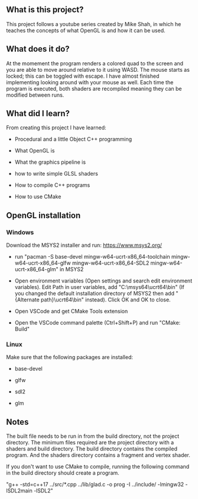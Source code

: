 ## What is this project?

This project follows a youtube series created by Mike Shah, in which he teaches the concepts of what OpenGL is and how it can be used.

## What does it do?

At the momement the program renders a colored quad to the screen and you are able to move around relative to it using WASD. The mouse starts as locked; this can be toggled with escape. I have almost finished implementing looking around with your mouse as well. Each time the program is executed, both shaders are recompiled meaning they can be modified between runs.

## What did I learn?

From creating this project I have learned:

- Procedural and a little Object C++ programming

- What OpenGL is

- What the graphics pipeline is

- how to write simple GLSL shaders

- How to compile C++ programs

- How to use CMake

## OpenGL installation

### Windows

Download the MSYS2 installer and run: https://www.msys2.org/

+ run "pacman -S base-devel mingw-w64-ucrt-x86_64-toolchain mingw-w64-ucrt-x86_64-glfw mingw-w64-ucrt-x86_64-SDL2 mingw-w64-ucrt-x86_64-glm" in MSYS2

+ Open environment variables (Open settings and search edit environment variables). Edit Path in user variables, add "C:\msys64\ucrt64\bin" (If you changed the default installation directory of MSYS2 then add "{Alternate path}\ucrt64\bin" instead). Click OK and OK to close.

+ Open VSCode and get CMake Tools extension

+ Open the VSCode command palette (Ctrl+Shift+P) and run "CMake: Build"

### Linux

Make sure that the following packages are installed:

+ base-devel

+ glfw

+ sdl2

+ glm

## Notes

The built file needs to be run in from the build directory, not the project directory. The minimum files required are the project directory with a shaders and build directory. The build directory contains the compiled program. And the shaders directory contains a fragment and vertex shader.

If you don't want to use CMake to compile, running the following command in the build directory should create a program.

"g++ -std=c++17 ../src/*.cpp ../lib/glad.c -o prog -I ../include/ -lmingw32 -lSDL2main -lSDL2"